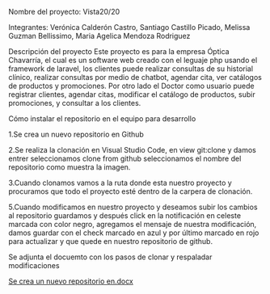 Nombre del proyecto: Vista20/20

Integrantes: 
Verónica Calderón Castro,
Santiago Castillo Picado,
Melissa Guzman Bellissimo,
Maria Agelica Mendoza Rodriguez 

Descripción del proyecto 
Este proyecto es para la empresa Óptica Chavarría, el cual es un software web creado con el 
leguaje php usando el framework de laravel, los clientes puede realizar consultas de su historial clínico,
realizar consultas por medio de chatbot, agendar cita, ver catálogos de productos y promociones.
Por otro lado el Doctor como usuario puede registrar clientes, agendar citas, modificar el catálogo de productos, 
subir promociones, y consultar a los clientes.  

Cómo instalar el repositorio en el equipo para desarrollo 

1.Se crea un nuevo repositorio en Github 


2.Se realiza la clonación en Visual Studio Code, en view git:clone y damos entrer seleccionamos clone from github seleccionamos el nombre del repositorio como muestra la imagen. 


3.Cuando clonamos vamos a la ruta donde esta nuestro proyecto y procuramos que todo el proyecto esté dentro de la carpera de clonación. 


5.Cuando modificamos en nuestro proyecto y deseamos subir los cambios al repositorio guardamos y después click en la notificación en celeste marcada con color negro, agregamos el mensaje de nuestra modificación, damos guardar con el check marcado en azul y por último marcado en rojo para actualizar y que quede en nuestro repositorio de github.  

Se adjunta el docuemto con los pasos de clonar y respaladar modificaciones 

 [Se crea un nuevo repositorio en.docx](https://github.com/Verokeyty/ProyectoVista20-20/files/6276354/Se.crea.un.nuevo.repositorio.en.docx)


